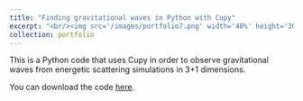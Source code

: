 ```yaml
---
title: "Finding gravitational waves in Python with Cupy"
excerpt: "<br/><img src='/images/portfolio7.png' width='40%' height='30%'>"
collection: portfolio
---
```


This is a Python code that uses Cupy in order to observe gravitational waves from energetic scattering simulations in 3+1 dimensions. 

You can download the code [here](https://giannitallarita.github.io/files/Vortex_h_eom_opt.ipynb).
